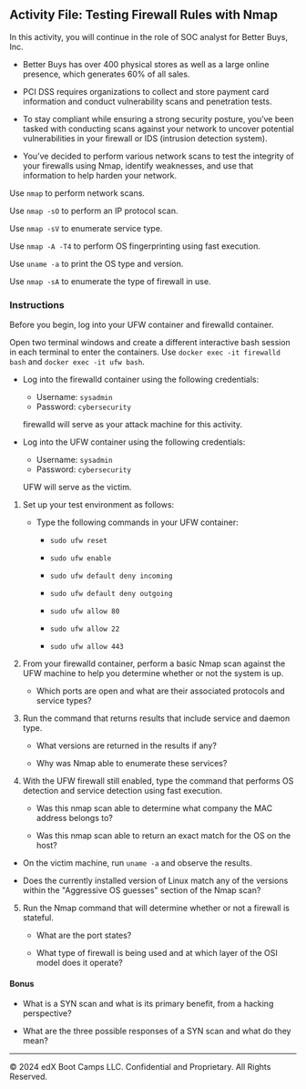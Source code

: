 ## Activity File: Testing Firewall Rules with Nmap

In this activity, you will continue in the role of SOC analyst for Better Buys, Inc. 

- Better Buys has over 400 physical stores as well as a large online presence, which generates 60% of all sales.

- PCI DSS requires organizations to collect and store payment card information and conduct vulnerability scans and penetration tests. 

- To stay compliant while ensuring a strong security posture, you’ve been tasked with conducting scans against your network to uncover potential vulnerabilities in your firewall or IDS (intrusion detection system). 

- You’ve decided to perform various network scans to test the integrity of your firewalls using Nmap, identify weaknesses, and use that information to help harden your network.

Use `nmap` to perform network scans.

Use `nmap -sO` to perform an IP protocol scan.

Use `nmap -sV` to enumerate service type.

Use `nmap -A -T4` to perform OS fingerprinting using fast execution.

Use `uname -a` to print the OS type and version.

Use `nmap -sA` to enumerate the type of firewall in use.

### Instructions

Before you begin, log into your UFW container and firewalld container.

Open two terminal windows and create a different interactive bash session in each terminal to enter the containers. Use `docker exec -it firewalld bash` and `docker exec -it ufw bash`. 

 - Log into the firewalld container using the following credentials:

    - Username: `sysadmin`
    - Password: `cybersecurity`

    firewalld will serve as your attack machine for this activity.
 
 - Log into the UFW container using the following credentials:

    - Username: `sysadmin`
    - Password: `cybersecurity`

    UFW will serve as the victim.

1. Set up your test environment as follows:
    
    - Type the following commands in your UFW container:

        - `sudo ufw reset`

        - `sudo ufw enable`

        - `sudo ufw default deny incoming`

        - `sudo ufw default deny outgoing`

        - `sudo ufw allow 80`

        - `sudo ufw allow 22`

        - `sudo ufw allow 443`

2. From your firewalld container, perform a basic Nmap scan against the UFW machine to help you determine whether or not the system is up. 
    - Which ports are open and what are their associated protocols and service types?

3. Run the command that returns results that include service and daemon type.

    - What versions are returned in the results if any?

    - Why was Nmap able to enumerate these services?

4. With the UFW firewall still enabled, type the command that performs OS detection and service detection using fast execution.

    - Was this nmap scan able to determine what company the MAC address belongs to?

    - Was this nmap scan able to return an exact match for the OS on the host?

  - On the victim machine, run `uname -a` and observe the results.

   - Does the currently installed version of Linux match any of the versions within the "Aggressive OS guesses" section of the Nmap scan?

5. Run the Nmap command that will determine whether or not a firewall is stateful. 

   - What are the port states?
   
   - What type of firewall is being used and at which layer of the OSI model does it operate?

#### Bonus

-  What is a SYN scan and what is its primary benefit, from a hacking perspective?

- What are the three possible responses of a SYN scan and what do they mean?

---

© 2024 edX Boot Camps LLC. Confidential and Proprietary. All Rights Reserved.


